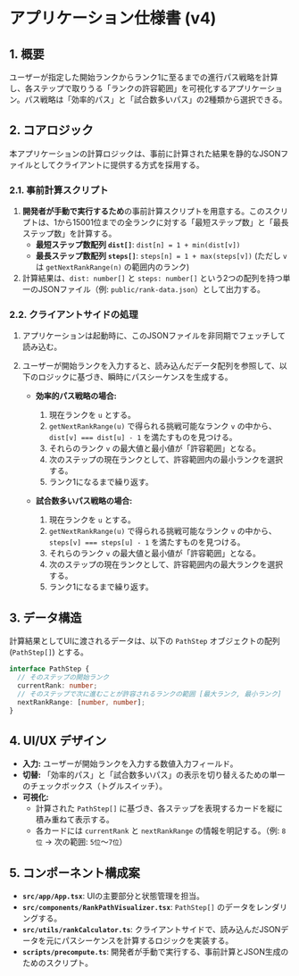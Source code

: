 # アプリケーション仕様書 (v4)

## 1. 概要
ユーザーが指定した開始ランクからランク1に至るまでの進行パス戦略を計算し、各ステップで取りうる「ランクの許容範囲」を可視化するアプリケーション。パス戦略は「効率的パス」と「試合数多いパス」の2種類から選択できる。

## 2. コアロジック
本アプリケーションの計算ロジックは、事前に計算された結果を静的なJSONファイルとしてクライアントに提供する方式を採用する。

### 2.1. 事前計算スクリプト
1.  **開発者が手動で実行するため**の事前計算スクリプトを用意する。このスクリプトは、1から15001位までの全ランクに対する「最短ステップ数」と「最長ステップ数」を計算する。
    - **最短ステップ数配列 `dist[]`**: `dist[n] = 1 + min(dist[v])`
    - **最長ステップ数配列 `steps[]`**: `steps[n] = 1 + max(steps[v])`
    (ただし `v` は `getNextRankRange(n)` の範囲内のランク)
2.  計算結果は、`dist: number[]` と `steps: number[]` という2つの配列を持つ単一のJSONファイル（例: `public/rank-data.json`）として出力する。

### 2.2. クライアントサイドの処理
1.  アプリケーションは起動時に、このJSONファイルを非同期でフェッチして読み込む。
2.  ユーザーが開始ランクを入力すると、読み込んだデータ配列を参照して、以下のロジックに基づき、瞬時にパスシーケンスを生成する。

    - **効率的パス戦略の場合:**
      1. 現在ランクを `u` とする。
      2. `getNextRankRange(u)` で得られる挑戦可能なランク `v` の中から、`dist[v] === dist[u] - 1` を満たすものを見つける。
      3. それらのランク `v` の最大値と最小値が「許容範囲」となる。
      4. 次のステップの現在ランクとして、許容範囲内の最小ランクを選択する。
      5. ランク1になるまで繰り返す。

    - **試合数多いパス戦略の場合:**
      1. 現在ランクを `u` とする。
      2. `getNextRankRange(u)` で得られる挑戦可能なランク `v` の中から、`steps[v] === steps[u] - 1` を満たすものを見つける。
      3. それらのランク `v` の最大値と最小値が「許容範囲」となる。
      4. 次のステップの現在ランクとして、許容範囲内の最大ランクを選択する。
      5. ランク1になるまで繰り返す。

## 3. データ構造
計算結果としてUIに渡されるデータは、以下の `PathStep` オブジェクトの配列 (`PathStep[]`) とする。

```ts
interface PathStep {
  // そのステップの開始ランク
  currentRank: number;
  // そのステップで次に進むことが許容されるランクの範囲 [最大ランク, 最小ランク]
  nextRankRange: [number, number];
}
```

## 4. UI/UX デザイン
- **入力:** ユーザーが開始ランクを入力する数値入力フィールド。
- **切替:** 「効率的パス」と「試合数多いパス」の表示を切り替えるための単一のチェックボックス（トグルスイッチ）。
- **可視化:**
  - 計算された `PathStep[]` に基づき、各ステップを表現するカードを縦に積み重ねて表示する。
  - 各カードには `currentRank` と `nextRankRange` の情報を明記する。（例: `8位` → 次の範囲: `5位`～`7位`）

## 5. コンポーネント構成案
- **`src/app/App.tsx`**: UIの主要部分と状態管理を担当。
- **`src/components/RankPathVisualizer.tsx`**: `PathStep[]` のデータをレンダリングする。
- **`src/utils/rankCalculator.ts`**: クライアントサイドで、読み込んだJSONデータを元にパスシーケンスを計算するロジックを実装する。
- **`scripts/precompute.ts`**: 開発者が手動で実行する、事前計算とJSON生成のためのスクリプト。